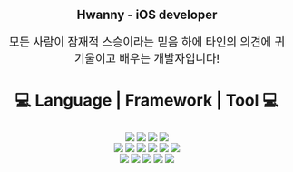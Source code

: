 
<div align="center">
  <h2> Hwanny - iOS developer </h2>
  
  
  
  <p style ="font-size : 20px;">모든 사람이 잠재적 스승이라는 믿음 하에 타인의 의견에 귀기울이고 배우는 개발자입니다!</p>


  
  <h3 style ="font-size : 2em; font-weight:700;">💻  Language  |  Framework  |  Tool  💻</h3>
  <div >
    <img src="https://img.shields.io/badge/swift-F05138?style=for-the-badge&logo=swift&logoColor=white">
    <img src="https://img.shields.io/badge/dart-0175C2?style=for-the-badge&logo=dart&logoColor=white">
    <img src="https://img.shields.io/badge/javascript-F7DF1E?style=for-the-badge&logo=javascript&logoColor=white">
    <img src="https://img.shields.io/badge/python-3776AB?style=for-the-badge&logo=python%20IDE&logoColor=white">
  </div>

  <div >
    <img src="https://img.shields.io/badge/uikit-2396F3?style=for-the-badge&logo=uikit&logoColor=white">
    <img src="https://img.shields.io/badge/swiftui-F05138?style=for-the-badge&logo=swift&logoColor=white">
    <img src="https://img.shields.io/badge/flutter-02569B?style=for-the-badge&logo=flutter&logoColor=white">
    <img src="https://img.shields.io/badge/react-61DAFB?style=for-the-badge&logo=react&logoColor=white">
    <img src="https://img.shields.io/badge/vue-4FC08D?style=for-the-badge&logo=vuedotjs&logoColor=white">
    <img src="https://img.shields.io/badge/django-092E20?style=for-the-badge&logo=django&logoColor=white">
  </div>
  
  <div >
    <img src="https://img.shields.io/badge/git-F05032?style=for-the-badge&logo=git&logoColor=white">
    <img src="https://img.shields.io/badge/figma-00B899?style=for-the-badge&logo=figma&logoColor=white">
    <img src="https://img.shields.io/badge/jira-0052CC?style=for-the-badge&logo=jira&logoColor=white">
    <img src="https://img.shields.io/badge/notion-000000?style=for-the-badge&logo=notion%20IDE&logoColor=white">
    <img src="https://img.shields.io/badge/discord-5865F2?style=for-the-badge&logo=discord%20IDE&logoColor=white">
  </div>

  <br/>

  <!--
  <div key="1">
  <img src=http://mazassumnida.wtf/api/v2/generate_badge?boj=asdryzx width="280" height="140" alt="baekjoon" />
  </div>
  -->
  
</div>
